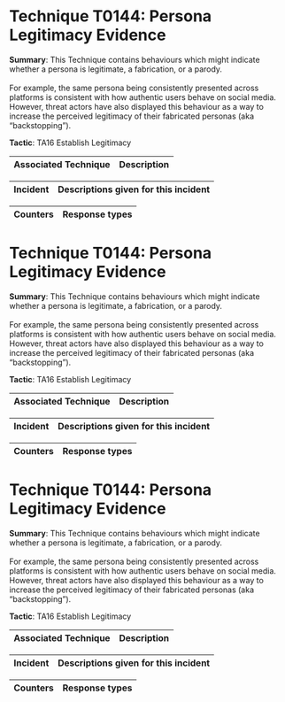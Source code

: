# Technique T0144: Persona Legitimacy Evidence

**Summary**: This Technique contains behaviours which might indicate whether a persona is legitimate, a fabrication, or a parody.<br><br> For example, the same persona being consistently presented across platforms is consistent with how authentic users behave on social media. However, threat actors have also displayed this behaviour as a way to increase the perceived legitimacy of their fabricated personas (aka “backstopping”).

**Tactic**: TA16 Establish Legitimacy 


| Associated Technique | Description |
| --------- | ------------------------- |



| Incident | Descriptions given for this incident |
| -------- | -------------------- |



| Counters | Response types |
| -------- | -------------- |


# Technique T0144: Persona Legitimacy Evidence

**Summary**: This Technique contains behaviours which might indicate whether a persona is legitimate, a fabrication, or a parody.<br><br> For example, the same persona being consistently presented across platforms is consistent with how authentic users behave on social media. However, threat actors have also displayed this behaviour as a way to increase the perceived legitimacy of their fabricated personas (aka “backstopping”).

**Tactic**: TA16 Establish Legitimacy 


| Associated Technique | Description |
| --------- | ------------------------- |



| Incident | Descriptions given for this incident |
| -------- | -------------------- |



| Counters | Response types |
| -------- | -------------- |


# Technique T0144: Persona Legitimacy Evidence

**Summary**: This Technique contains behaviours which might indicate whether a persona is legitimate, a fabrication, or a parody.<br><br> For example, the same persona being consistently presented across platforms is consistent with how authentic users behave on social media. However, threat actors have also displayed this behaviour as a way to increase the perceived legitimacy of their fabricated personas (aka “backstopping”).

**Tactic**: TA16 Establish Legitimacy


| Associated Technique | Description |
| --------- | ------------------------- |



| Incident | Descriptions given for this incident |
| -------- | -------------------- |



| Counters | Response types |
| -------- | -------------- |


